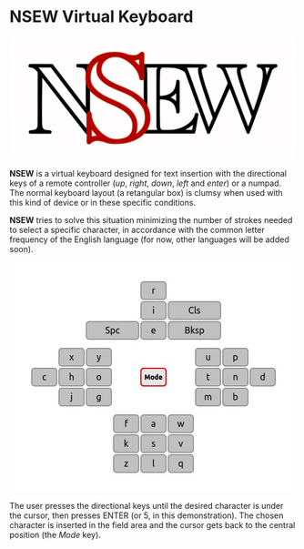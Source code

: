 NSEW Virtual Keyboard
=====================

![NSEW Virtual Keyboard](logo.png)

**NSEW** is a virtual keyboard designed for text insertion with the directional keys of a remote controller (_up_, _right_, _down_, _left_ and _enter_) or a numpad. The normal keyboard layout (a retangular box) is clumsy when used with this kind of device or in these specific conditions.

**NSEW** tries to solve this situation minimizing the number of strokes needed to select a specific character, in accordance with the common letter frequency of the English language (for now, other languages will be added soon).

<p align="center">
  <img src="nsew.jpg" alt="NSEW Virtual Keyboard"/></a>
</p>

The user presses the directional keys until the desired character is under the cursor, then presses ENTER (or 5, in this demonstration). The chosen character is inserted in the field area and the cursor gets back to the central position (the _Mode_ key).
